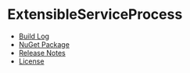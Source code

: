 # ExtensibleServiceProcess
- [Build Log](https://ci.appveyor.com/project/skthomasjr/ExtensibleServiceProcess)
- [NuGet Package](https://www.nuget.org/packages/ExtensibleServiceProcess)
- [Release Notes](https://github.com/skthomasjr/ExtensibleServiceProcess/releases)
- [License](LICENSE.md)

